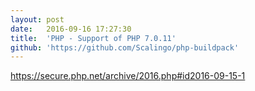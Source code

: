 ```yaml
---
layout:	post
date:	2016-09-16 17:27:30
title:	'PHP - Support of PHP 7.0.11'
github: 'https://github.com/Scalingo/php-buildpack'
---
```


https://secure.php.net/archive/2016.php#id2016-09-15-1
